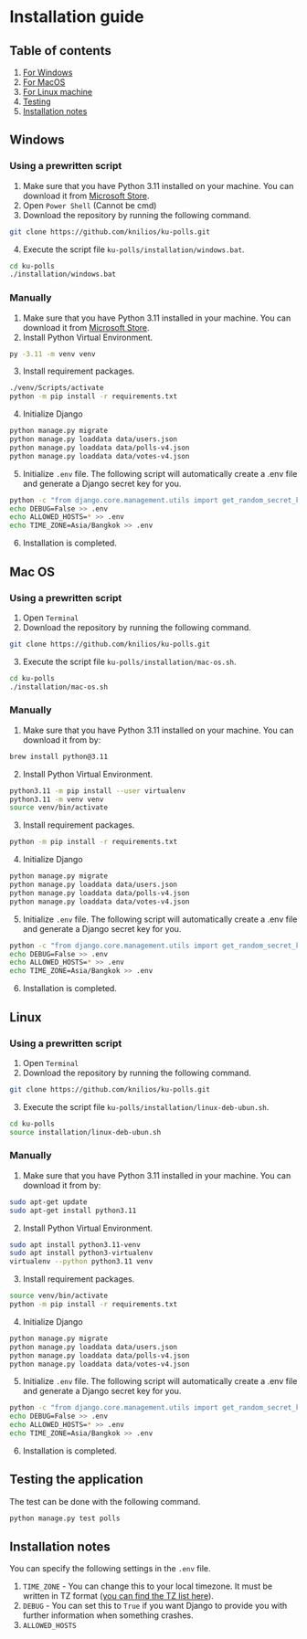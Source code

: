 # Installation guide
## Table of contents
1. [For Windows](#windows)
2. [For MacOS](#mac-os)
3. [For Linux machine](#linux)
4. [Testing](#testing-the-application)
5. [Installation notes](#installation-notes)

## Windows
### Using a prewritten script
1. Make sure that you have Python 3.11 installed on your machine. You can download it from [Microsoft Store](https://www.microsoft.com/store/productId/9NRWMJP3717K?ocid=pdpshare).
2. Open ```Power Shell``` (Cannot be cmd)
3. Download the repository by running the following command.
```sh
git clone https://github.com/knilios/ku-polls.git
```
4. Execute the script file ```ku-polls/installation/windows.bat```.
```sh
cd ku-polls
./installation/windows.bat
```
### Manually
1. Make sure that you have Python 3.11 installed in your machine. You can download it from [Microsoft Store](https://www.microsoft.com/store/productId/9NRWMJP3717K?ocid=pdpshare).
2. Install Python Virtual Environment.
```sh
py -3.11 -m venv venv
```
3. Install requirement packages.
```sh
./venv/Scripts/activate
python -m pip install -r requirements.txt
```
4. Initialize Django
```sh
python manage.py migrate
python manage.py loaddata data/users.json
python manage.py loaddata data/polls-v4.json
python manage.py loaddata data/votes-v4.json
```
5. Initialize ```.env``` file. The following script will automatically create a .env file and generate a Django secret key for you.
```sh
python -c "from django.core.management.utils import get_random_secret_key; f = open('.env', 'w'); f.write('SECRET_KEY=django-insecure-'+get_random_secret_key()+'\n'); f.close()"
echo DEBUG=False >> .env
echo ALLOWED_HOSTS=* >> .env
echo TIME_ZONE=Asia/Bangkok >> .env
```
6. Installation is completed.

## Mac OS
### Using a prewritten script
1. Open ```Terminal```
2. Download the repository by running the following command.
```sh
git clone https://github.com/knilios/ku-polls.git
```
3. Execute the script file ```ku-polls/installation/mac-os.sh```.
```sh
cd ku-polls
./installation/mac-os.sh
```
### Manually
1. Make sure that you have Python 3.11 installed on your machine. You can download it from by:
```bash
brew install python@3.11
```
2. Install Python Virtual Environment.
```sh
python3.11 -m pip install --user virtualenv
python3.11 -m venv venv
source venv/bin/activate
```
3. Install requirement packages.
```sh
python -m pip install -r requirements.txt
```
4. Initialize Django
```sh
python manage.py migrate
python manage.py loaddata data/users.json
python manage.py loaddata data/polls-v4.json
python manage.py loaddata data/votes-v4.json
```
5. Initialize ```.env``` file. The following script will automatically create a .env file and generate a Django secret key for you.
```sh
python -c "from django.core.management.utils import get_random_secret_key; f = open('.env', 'w'); f.write('SECRET_KEY=django-insecure-'+get_random_secret_key()+'\n'); f.close()"
echo DEBUG=False >> .env
echo ALLOWED_HOSTS=* >> .env
echo TIME_ZONE=Asia/Bangkok >> .env
```
6. Installation is completed.

## Linux
### Using a prewritten script
1. Open ```Terminal```
2. Download the repository by running the following command.
```sh
git clone https://github.com/knilios/ku-polls.git
```
3. Execute the script file ```ku-polls/installation/linux-deb-ubun.sh```.
```sh
cd ku-polls
source installation/linux-deb-ubun.sh
```
### Manually
1. Make sure that you have Python 3.11 installed in your machine. You can download it from by:
```bash
sudo apt-get update
sudo apt-get install python3.11
```
2. Install Python Virtual Environment.
```sh
sudo apt install python3.11-venv
sudo apt install python3-virtualenv
virtualenv --python python3.11 venv
```
3. Install requirement packages.
```sh
source venv/bin/activate
python -m pip install -r requirements.txt
```
4. Initialize Django
```sh
python manage.py migrate
python manage.py loaddata data/users.json
python manage.py loaddata data/polls-v4.json
python manage.py loaddata data/votes-v4.json
```
5. Initialize ```.env``` file. The following script will automatically create a .env file and generate a Django secret key for you.
```sh
python -c "from django.core.management.utils import get_random_secret_key; f = open('.env', 'w'); f.write('SECRET_KEY=django-insecure-'+get_random_secret_key()+'\n'); f.close()"
echo DEBUG=False >> .env
echo ALLOWED_HOSTS=* >> .env
echo TIME_ZONE=Asia/Bangkok >> .env
```
6. Installation is completed.

## Testing the application
The test can be done with the following command.
```sh
python manage.py test polls
```

## Installation notes
You can specify the following 
settings in the ```.env``` file.
1. ```TIME_ZONE``` - You can change this to your local timezone. It must be written in TZ format ([you can find the TZ list here](https://en.wikipedia.org/wiki/List_of_tz_database_time_zones)).
2. ```DEBUG``` - You can set this to ```True``` if you want Django to provide you with further information when something crashes.
3. ```ALLOWED_HOSTS``` 